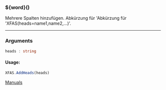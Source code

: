 ﻿### ${word}()
Mehrere Spalten hinzufügen. Abkürzung für 'Abkürzung für 'XFAS(heads=name1,name2,...)'.

----

### Arguments
```ts
heads : string
```
#### Usage:
```ts
XFAS.AddHeads(heads)
```

[Manuals](https://manuals.opacc.ch/docs/doku2401/F-Script/ScriptBlockFunc.XFAS.AddHeads.html)
